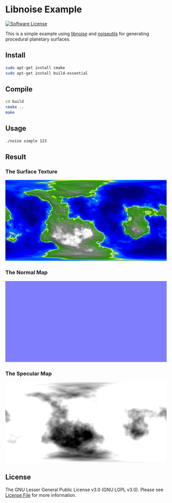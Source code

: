 # Libnoise Example

[![Software License][ico-license]](LICENSE.md)

This is a simple example using [libnoise][link-libnoise] and [noiseutils][link-noiseutils] for generating procedural planetary surfaces.

## Install

``` bash
sudo apt-get install cmake
sudo apt-get install build-essential
```

## Compile

``` bash
cd build
cmake ..
make
```

## Usage

``` bash
./noise simple 123
```

## Result

### The Surface Texture

![Surface Texture](./resources/planet-123-surface.bmp)

### The Normal Map

![Normal Map](./resources/planet-123-normal.bmp)

### The Specular Map

![Specular Map](./resources/planet-123-specular.bmp)

## License

The GNU Lesser General Public License v3.0 (GNU LGPL v3.0). Please see [License File](LICENSE.md) for more information.

[ico-license]: https://img.shields.io/badge/license-GNU%20LGPL%20v3.0-brightgreen.svg?style=flat-square

[link-libnoise]: http://libnoise.sourceforge.net/
[link-noiseutils]: http://libnoise.sourceforge.net/downloads/noiseutils.zip

